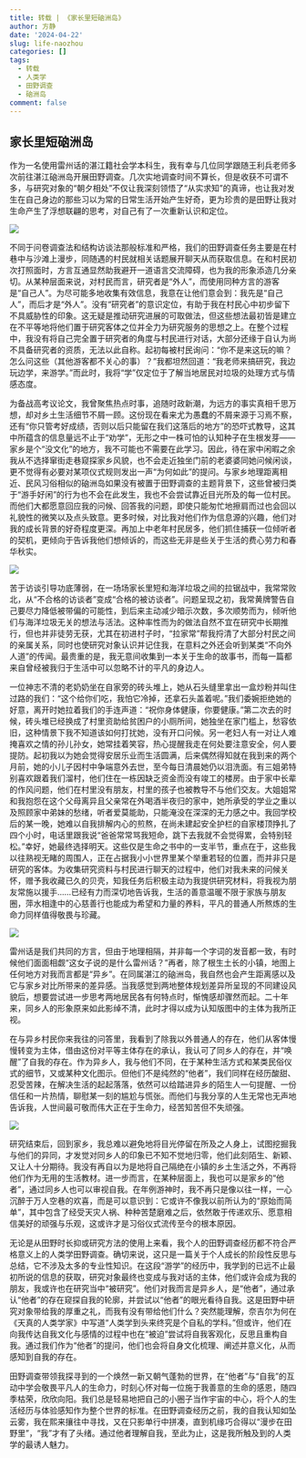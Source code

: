 ```yaml
---
title: 转载 | 《家长里短硇洲岛》
author: 方静
date: '2024-04-22'
slug: life-naozhou
categories: []
tags:
  - 转载
  - 人类学
  - 田野调查
  - 硇洲岛
comment: false
---
```


<!--more-->

## 家长里短硇洲岛

作为一名使用雷州话的湛江籍社会学本科生，我有幸与几位同学跟随王利兵老师多次前往湛江硇洲岛开展田野调查。几次实地调查时间不算长，但是收获不可谓不多，与研究对象的“朝夕相处”不仅让我深刻领悟了“从实求知”的真谛，也让我对发生在自己身边的那些习以为常的日常生活开始产生好奇，更为珍贵的是田野让我对生命产生了浮想联翩的思考，对自己有了一次重新认识和定位。

<img src="https://cdn.jsdelivr.net/gh/residualsun1/blog-static/images/2024/04/04-22-fangjing1.png" style="display: block; margin: 0 auto;">

不同于问卷调查法和结构访谈法那般标准和严格，我们的田野调查任务主要是在村巷中与沙滩上漫步，同随遇的村民就相关话题展开聊天从而获取信息。在和村民初次打照面时，方言互通显然助我避开一道语言交流障碍，也为我的形象添造几分亲切。从某种层面来说，对村民而言，研究者是“外人”，而使用同种方言的游客是“自己人”。为尽可能多地收集有效信息，我意在让他们意会到：我先是“自己人”，而后才是“外人”。没有“研究者”的意识定位，有助于我在村民心中初步留下不具威胁性的印象。这无疑是推动研究进展的可取做法，但这些想法最初皆是建立在不平等地将他们置于研究客体之位并全力为研究服务的思想之上。在整个过程中，我没有将自己完全置于研究者的角度与村民进行对话，大部分还缘于自认为尚不具备研究者的资质，无法以此自称。起初每被村民询问：“你不是来这玩的嘛？怎么问这些（其他游客都不关心的事）？”我都坦然回道：“我老师来搞研究，我边玩边学，来游学。”而此时，我将“学”仅定位于了解当地居民对垃圾的处理方式与情感态度。

为备战高考议论文，我曾聚焦热点时事，追随时政新潮，为远方的事实真相千思万想，却对乡土生活细节不屑一顾。这份现在看来尤为愚蠢的不屑来源于习焉不察，还有“你只管考好成绩，否则以后只能留在我们这落后的地方”的恐吓式教导，这其中所蕴含的信息量远不止于“劝学”，无形之中一株可怕的认知种子在生根发芽——家乡是个“没文化”的地方，我不可能也不需要在此学习。因此，待在家中闲暇之余我从不选择窜街走巷窥探家乡风貌，也不会走近独坐门前的老婆婆同她问候闲谈，更不觉得有必要对某项仪式规则发出一声“为何如此”的提问。与家乡地理距离相近、民风习俗相似的硇洲岛如果没有被置于田野调查的主题背景下，这些曾被归类于“游手好闲”的行为也不会在此发生，我也不会尝试靠近目光所及的每一位村民。而他们大都愿意回应我的问候、回答我的问题，即使只能匆忙地擦肩而过也会回以礼貌性的微笑以及点头致意。更多时候，对比我对他们作为信息源的兴趣，他们对我的成长背景的好奇程度更深。再加上中老年村民居多，他们抓住捕获一位倾听者的契机，更倾向于告诉我他们想倾诉的，而这些无非是些关于生活的费心劳力和春华秋实。

<img src="https://cdn.jsdelivr.net/gh/residualsun1/blog-static/images/2024/04/04-22-fangjing2.png" style="display: block; margin: 0 auto;">

苦于访谈引导功底薄弱，在一场场家长里短和海洋垃圾之间的拉锯战中，我常常败北，从“不合格的访谈者”变成“合格的被访谈者”。问题呈现之初，我常黄牌警告自己要尽力降低被带偏的可能性，到后来主动减少暗示次数，多次顺势而为，倾听他们与海洋垃圾无关的想法与活法。这种率性而为的做法自然不宜在研究中长期推行，但也并非徒劳无获，尤其在初进村子时，“拉家常”帮我捋清了大部分村民之间的亲属关系，同时也使研究对象认识并记住我，在意料之外还会听到某类“不向外人道”的传闻。最贵重的是，我无意间收集到一本关于生命的故事书，而每一篇都来自曾经被我归于生活中可以忽略不计的平凡的身边人。

一位神志不清的老奶奶坐在自家旁的砖头堆上，她从石头缝里拿出一盒炒粉并叫住过路的我们：“这个给你们吃，我怕它冷掉，还拿石头盖着呢。”我们委婉拒绝她的好意，离开时她拉着我们的手连声道：“祝你身体健康，你要健康。”第二次去的时候，砖头堆已经换成了村里资助给贫困户的小厕所间，她独坐在家门槛上，愁容依旧，这种情景下我不知道该如何打扰她，没有开口问候。另一老妇人有一对让人难掩喜欢之情的孙儿孙女，她常挂着笑容，热心提醒我走在何处要注意安全，何人要提防。起初我以为她会觉得安居乐业而生活圆满，后来偶然得知就在我到来的两个月前，她的小儿子因村中争端意外去世，至今每日清晨她仍以泪洗面。有三姐弟特别喜欢跟着我们溜村，他们住在一栋因缺乏资金而没有竣工的楼房。由于家中长辈的作风问题，他们在村里没有朋友，村里的孩子也被教导不与他们交友。大姐姐常和我抱怨在这个父母离异且父亲常在外喝酒半夜归的家中，她所承受的学业之重以及照顾家中弟妹的愁绪，听者爱莫能助，只能淹没在深深的无力感之中。我回学校后的某一晚，她难以自我排解内心的煎熬，在尚未建起安全护栏的自家楼顶挣扎了四个小时，电话里跟我说“爸爸常常骂我短命，跳下去我就不会觉得累，会特别轻松。”幸好，她最终选择明天。这些仅是生命之书中的一支半节，重点在于，这些我以往熟视无睹的周围人，正在占据我小小世界里某个举重若轻的位置，而并非只是研究的客体。为收集研究资料与村民进行聊天的过程中，他们对我未来的问候关怀，赠予我收藏已久的贝壳，知我任务后积极主动为我提供研究材料，将我视为朋友常施以援手……已经有力而深切地告诉我，生活的善意温暖不限于家族与朋友圈，萍水相逢中的心慈善行也能成为希望和力量的养料，平凡的普通人所熬炼的生命力同样值得敬畏与珍藏。

<img src="https://cdn.jsdelivr.net/gh/residualsun1/blog-static/images/2024/04/04-22-fangjing3.png" style="display: block; margin: 0 auto;">

雷州话是我们共同的方言，但由于地理相隔，并非每一个字词的发音都一致，有时候他们面面相觑“这女子说的是什么雷州话？”再者，除了根生土长的小镇，地图上任何地方对我而言都是“异乡”。在同属湛江的硇洲岛，我自然也会产生距离感以及它与家乡对比所带来的差异感。当我感觉到两地整体规划差异所呈现的不同建设风貌后，想要尝试进一步思考两地居民各有何特点时，惭愧感却骤然而起。二十年来，同乡人的形象原来如此影绰不清，此时才得以成为认知版图中的主体为我所正视。

在与异乡村民你来我往的问答里，我看到了除我以外普通人的存在，他们从客体慢慢转变为主体，借由这份对平等主体存在的承认，我认可了同乡人的存在，并“唤醒”了自我的存在。作为异乡人，我与他们不同，在于某种生活方式和某类民俗仪式的细节，又或某种文化图示。但他们不是纯然的“他者”，我们同样在经历酸甜、忍受苦辣，在解决生活的起起落落，依然可以给踏进异乡的陌生人一句提醒、一份信任和一片热情，聊慰某一刻的尴尬与慌张。而他们与我分享的人生无常也无声地告诉我，人世间最可敬而伟大正在于生命力，经苦知苦但不失顽强。

<img src="https://cdn.jsdelivr.net/gh/residualsun1/blog-static/images/2024/04/04-22-fangjing4.png" style="display: block; margin: 0 auto;">

研究结束后，回到家乡，我总难以避免地将目光停留在所及之人身上，试图挖掘我与他们的异同，才发觉对同乡人的印象已不知不觉地归零，他们此刻陌生、新颖、又让人十分期待。我没有再自以为是地将自己隔绝在小镇的乡土生活之外，不再将他们作为无用的生活教材。进一步而言，在某种层面上，我也可以是家乡的“他者”，通过同乡人也可以审视自我。在年例游神时，我不再只是像以往一样，一心沉醉于万人空巷的欢喜，而是可以意识到：它或许不像我以前所认为的“原始而简单”，其中包含了经受天灾人祸、种种苦楚磨难之后，依然敢于传递欢乐、愿意相信美好的顽强与乐观，这或许才是习俗仪式流传至今的根本原因。

无论是从田野时长抑或研究方法的使用上来看，我个人的田野调查经历都不符合严格意义上的人类学田野调查。确切来说，这只是一篇关于个人成长的阶段性反思与总结，它不涉及太多的专业性知识。在这段“游学”的经历中，我学到的已远不止最初所说的信息的获取，研究对象最终也变成与我对话的主体，他们或许会成为我的朋友，我或许也在研究当中“被研究”。他们对我而言是异乡人，是“他者”，通过承认“他者”的存在窥探自我的轮廓，并尝试以“他者”的眼光看待自我。这是田野中研究对象带给我的厚重之礼，而我有没有带给他们什么？突然能理解，奈吉尔为何在《天真的人类学家》中写道“人类学到头来终究是个自私的学科。”但或许，他们在向我传达自我文化与感情的过程中也在“被迫”尝试将自我客观化，反思且重构自我。通过我们作为“他者”的提问，他们也会将自身文化梳理、阐述并意义化，从而感知到自我的存在。

田野调查带领我探寻到的一个焕然一新又朝气蓬勃的世界，在“他者”与“自我”的互动中学会敬畏平凡人的生命力，时刻心怀对每一位施于我善意的生命的感恩，随四季枯荣，欣欣向阳。我们总是轻易地把自己的小圈子当作宇宙的中心，将个人的生活经历与体验感知作为整个世界的标准。在田野调查经历之前，我的自我认知如坠云雾，我在熙来攘往中寻找，又在只影单行中拼凑，直到机缘巧合得以“漫步在田野里”，“我”才有了头绪。通过他者理解自我，至此为止，这是我所触及到的人类学的最诱人魅力。